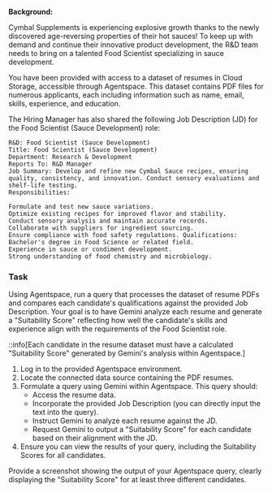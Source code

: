 **Background:**

Cymbal Supplements is experiencing explosive growth thanks to the newly discovered age-reversing properties of their hot sauces! To keep up with demand and continue their innovative product development, the R&D team needs to bring on a talented Food Scientist specializing in sauce development.

You have been provided with access to a dataset of resumes in Cloud Storage, accessible through Agentspace. This dataset contains PDF files for numerous applicants, each including information such as name, email, skills, experience, and education.

The Hiring Manager has also shared the following Job Description (JD) for the Food Scientist (Sauce Development) role:

```plaintext
R&D: Food Scientist (Sauce Development)
Title: Food Scientist (Sauce Development)
Department: Research & Development
Reports To: R&D Manager
Job Summary: Develop and refine new Cymbal Sauce recipes, ensuring quality, consistency, and innovation. Conduct sensory evaluations and shelf-life testing.
Responsibilities:

Formulate and test new sauce variations.
Optimize existing recipes for improved flavor and stability.
Conduct sensory analysis and maintain accurate records.
Collaborate with suppliers for ingredient sourcing.
Ensure compliance with food safety regulations. Qualifications:
Bachelor's degree in Food Science or related field.
Experience in sauce or condiment development.
Strong understanding of food chemistry and microbiology.
```

### Task

Using Agentspace, run a query that processes the dataset of resume PDFs and compares each candidate's qualifications against the provided Job Description. Your goal is to have Gemini analyze each resume and generate a "Suitability Score" reflecting how well the candidate's skills and experience align with the requirements of the Food Scientist role.

::info[Each candidate in the resume dataset must have a calculated "Suitability Score" generated by Gemini's analysis within Agentspace.]

1. Log in to the provided Agentspace environment.
2. Locate the connected data source containing the PDF resumes.
3. Formulate a query using Gemini within Agentspace. This query should:
   - Access the resume data.
   - Incorporate the provided Job Description (you can directly input the text into the query).
   - Instruct Gemini to analyze each resume against the JD.
   - Request Gemini to output a "Suitability Score" for each candidate based on their alignment with the JD.
4. Ensure you can view the results of your query, including the Suitability Scores for all candidates.

Provide a screenshot showing the output of your Agentspace query, clearly displaying the "Suitability Score" for at least three different candidates.
